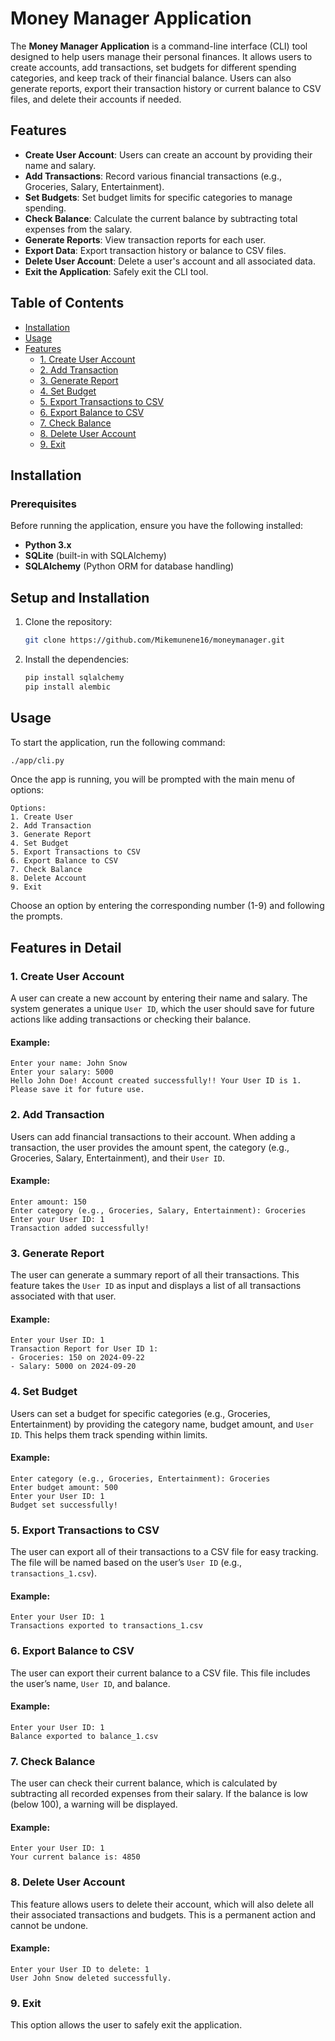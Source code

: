 # Money Manager Application

The **Money Manager Application** is a command-line interface (CLI) tool designed to help users manage their personal finances. It allows users to create accounts, add transactions, set budgets for different spending categories, and keep track of their financial balance. Users can also generate reports, export their transaction history or current balance to CSV files, and delete their accounts if needed.

## Features

- **Create User Account**: Users can create an account by providing their name and salary.
- **Add Transactions**: Record various financial transactions (e.g., Groceries, Salary, Entertainment).
- **Set Budgets**: Set budget limits for specific categories to manage spending.
- **Check Balance**: Calculate the current balance by subtracting total expenses from the salary.
- **Generate Reports**: View transaction reports for each user.
- **Export Data**: Export transaction history or balance to CSV files.
- **Delete User Account**: Delete a user's account and all associated data.
- **Exit the Application**: Safely exit the CLI tool.

## Table of Contents

- [Installation](#installation)
- [Usage](#usage)
- [Features](#features-in-detail)
  - [1. Create User Account](#1-create-user-account)
  - [2. Add Transaction](#2-add-transaction)
  - [3. Generate Report](#3-generate-report)
  - [4. Set Budget](#4-set-budget)
  - [5. Export Transactions to CSV](#5-export-transactions-to-csv)
  - [6. Export Balance to CSV](#6-export-balance-to-csv)
  - [7. Check Balance](#7-check-balance)
  - [8. Delete User Account](#8-delete-user-account)
  - [9. Exit](#9-exit)

## Installation

### Prerequisites
Before running the application, ensure you have the following installed:
- **Python 3.x**
- **SQLite** (built-in with SQLAlchemy)
- **SQLAlchemy** (Python ORM for database handling)

## Setup and Installation

1. Clone the repository:
    ```bash
    git clone https://github.com/Mikemunene16/moneymanager.git
    ```

2. Install the dependencies:
    ```bash
    pip install sqlalchemy 
    pip install alembic
    ```

## Usage

To start the application, run the following command:
```bash
./app/cli.py
```

Once the app is running, you will be prompted with the main menu of options:

```
Options:
1. Create User
2. Add Transaction
3. Generate Report
4. Set Budget
5. Export Transactions to CSV
6. Export Balance to CSV
7. Check Balance
8. Delete Account
9. Exit
```

Choose an option by entering the corresponding number (1-9) and following the prompts.

## Features in Detail

### 1. Create User Account
A user can create a new account by entering their name and salary. The system generates a unique `User ID`, which the user should save for future actions like adding transactions or checking their balance.

#### Example:
```
Enter your name: John Snow
Enter your salary: 5000
Hello John Doe! Account created successfully!! Your User ID is 1. Please save it for future use.
```

### 2. Add Transaction
Users can add financial transactions to their account. When adding a transaction, the user provides the amount spent, the category (e.g., Groceries, Salary, Entertainment), and their `User ID`.

#### Example:
```
Enter amount: 150
Enter category (e.g., Groceries, Salary, Entertainment): Groceries
Enter your User ID: 1
Transaction added successfully!
```

### 3. Generate Report
The user can generate a summary report of all their transactions. This feature takes the `User ID` as input and displays a list of all transactions associated with that user.

#### Example:
```
Enter your User ID: 1
Transaction Report for User ID 1:
- Groceries: 150 on 2024-09-22
- Salary: 5000 on 2024-09-20
```

### 4. Set Budget
Users can set a budget for specific categories (e.g., Groceries, Entertainment) by providing the category name, budget amount, and `User ID`. This helps them track spending within limits.

#### Example:
```
Enter category (e.g., Groceries, Entertainment): Groceries
Enter budget amount: 500
Enter your User ID: 1
Budget set successfully!
```

### 5. Export Transactions to CSV
The user can export all of their transactions to a CSV file for easy tracking. The file will be named based on the user’s `User ID` (e.g., `transactions_1.csv`).

#### Example:
```
Enter your User ID: 1
Transactions exported to transactions_1.csv
```

### 6. Export Balance to CSV
The user can export their current balance to a CSV file. This file includes the user’s name, `User ID`, and balance.

#### Example:
```
Enter your User ID: 1
Balance exported to balance_1.csv
```

### 7. Check Balance
The user can check their current balance, which is calculated by subtracting all recorded expenses from their salary. If the balance is low (below 100), a warning will be displayed.

#### Example:
```
Enter your User ID: 1
Your current balance is: 4850
```

### 8. Delete User Account
This feature allows users to delete their account, which will also delete all their associated transactions and budgets. This is a permanent action and cannot be undone.

#### Example:
```
Enter your User ID to delete: 1
User John Snow deleted successfully.
```

### 9. Exit
This option allows the user to safely exit the application.
